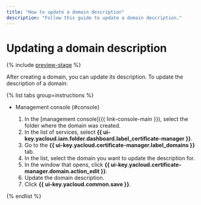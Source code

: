 ```yaml
---
title: "How to update a domain description"
description: "Follow this guide to update a domain description."
---
```


# Updating a domain description

{% include [preview-stage](../../../_includes/certificate-manager/preview-stage.md) %}

After creating a domain, you can update its description. To update the description of a domain:

{% list tabs group=instructions %}

- Management console {#console}

   1. In the [management console]({{ link-console-main }}), select the folder where the domain was created.
   1. In the list of services, select **{{ ui-key.yacloud.iam.folder.dashboard.label_certificate-manager }}**.
   1. Go to the **{{ ui-key.yacloud.certificate-manager.label_domains }}** tab.
   1. In the list, select the domain you want to update the description for.
   1. In the window that opens, click **{{ ui-key.yacloud.certificate-manager.domain.action_edit }}**.
   1. Update the domain description.
   1. Click **{{ ui-key.yacloud.common.save }}**.

{% endlist %}